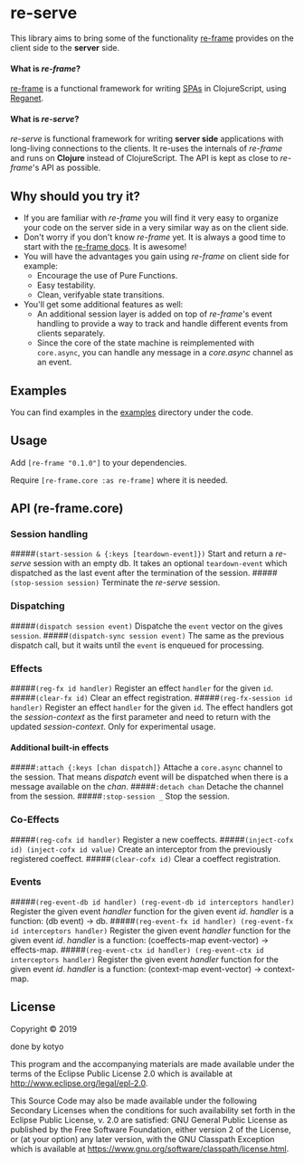 # re-serve

This library aims to bring some of the functionality [re-frame](https://github.com/Day8/re-frame) provides on the client side to the **server** side.
#### What is *re-frame*?
[re-frame](https://github.com/Day8/re-frame) is a functional framework for writing [SPAs](https://en.wikipedia.org/wiki/Single-page_application) in ClojureScript, using [Reganet](http://reagent-project.github.io).
#### What is *re-serve*?
*re-serve* is functional framework for writing **server side** applications with long-living connections to the clients. 
It re-uses the internals of *re-frame* and runs on **Clojure** instead of ClojureScript. The API is kept as close to *re-frame*'s API as possible.
## Why should you try it?
- If you are familiar with *re-frame* you will find it very easy to organize your code on the server side in a very similar way as on the client side.
- Don't worry if you don't know *re-frame* yet. It is always a good time to start with the [re-frame docs](https://github.com/Day8/re-frame#derived-values-flowing). It is awesome!
- You will have the advantages you gain using *re-frame* on client side for example: 
    - Encourage the use of Pure Functions.
    - Easy testability.
    - Clean, verifyable state transitions.
- You'll get some additional features as well:
    - An additional session layer is added on top of *re-frame*'s event handling to provide a way to track and handle different events from clients separately.
    - Since the core of the state machine is reimplemented with `core.async`, you can handle any message in a *core.async* channel as an event.

## Examples
You can find examples in the [examples](https://github.com/kotyo/re-serve/tree/master/examples) directory under the code.

## Usage
Add 
`[re-frame "0.1.0"]`
to your dependencies.

Require `[re-frame.core :as re-frame]` where it is needed.

## API (re-frame.core)
### Session handling
#####`(start-session & {:keys [teardown-event]})`
Start and return a *re-serve* session with an empty db. It takes an optional `teardown-event` which dispatched as the last event after the termination of the session.
#####`(stop-session session)`
Terminate the *re-serve* session.

### Dispatching
#####`(dispatch session event)`
Dispatche the `event` vector on the gives `session`.
#####`(dispatch-sync session event)`
The same as the previous dispatch call, but it waits until the `event` is enqueued for processing.

### Effects
#####`(reg-fx id handler)`
Register an effect `handler` for the given `id`.
#####`(clear-fx id)`
Clear an effect registration.
#####`(reg-fx-session id handler)`
Register an effect `handler` for the given `id`. The effect handlers got the *session-context* as the first parameter and need to return with the updated *session-context*. Only for experimental usage.

#### Additional built-in effects
#####`:attach {:keys [chan dispatch]}`
Attache a `core.async` channel to the session. That means *dispatch* event will be dispatched when there is a message available on the *chan*. 
#####`:detach chan`
Detache the channel from the session.
#####`:stop-session _`
Stop the session.

### Co-Effects
#####`(reg-cofx id handler)`
Register a new coeffects.
#####`(inject-cofx id) (inject-cofx id value)`
Create an interceptor from the previously registered coeffect.
#####`(clear-cofx id)`
Clear a coeffect registration.

### Events
#####`(reg-event-db id handler) (reg-event-db id interceptors handler)`
Register the given event *handler* function for the given event *id*.
*handler* is a function: (db event) -> db.
#####`(reg-event-fx id handler) (reg-event-fx id interceptors handler)`
Register the given event *handler* function for the given event *id*.
*handler* is a function: (coeffects-map event-vector) -> effects-map.
#####`(reg-event-ctx id handler) (reg-event-ctx id interceptors handler)`
Register the given event *handler* function for the given event *id*.
*handler* is a function: (context-map event-vector) -> context-map.

## License

Copyright © 2019 

done by kotyo

This program and the accompanying materials are made available under the
terms of the Eclipse Public License 2.0 which is available at
http://www.eclipse.org/legal/epl-2.0.

This Source Code may also be made available under the following Secondary
Licenses when the conditions for such availability set forth in the Eclipse
Public License, v. 2.0 are satisfied: GNU General Public License as published by
the Free Software Foundation, either version 2 of the License, or (at your
option) any later version, with the GNU Classpath Exception which is available
at https://www.gnu.org/software/classpath/license.html.
